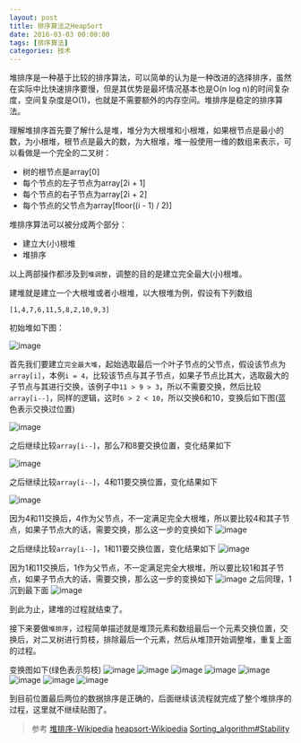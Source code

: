 ```yaml
---
layout: post
title: 排序算法之HeapSort
date: 2016-03-03 00:00:00
tags: [排序算法]
categories: 技术
---
```

堆排序是一种基于比较的排序算法，可以简单的认为是一种改进的选择排序，虽然在实际中比快速排序要慢，但是其优势是最坏情况基本也是O(n log n)的时间复杂度，空间复杂度是O(1)，也就是不需要额外的内存空间。堆排序是稳定的排序算法。

理解堆排序首先要了解什么是堆，堆分为大根堆和小根堆，如果根节点是最小的数，为小根堆，根节点是最大的数，为大根堆，堆一般使用一维的数组来表示，可以看做是一个完全的二叉树：

- 树的根节点是array[0]
- 每个节点的左子节点为array[2i + 1]
- 每个节点的右子节点为array[2i + 2]
- 每个节点的父节点为array[floor((i - 1) / 2)]

堆排序算法可以被分成两个部分：

- 建立大(小)根堆
- 堆排序

以上两部操作都涉及到`堆调整`，调整的目的是建立完全最大(小)根堆。

建堆就是建立一个大根堆或者小根堆，以大根堆为例，假设有下列数组

```
[1,4,7,6,11,5,8,2,10,9,3]
```
初始堆如下图：

![image](/assets/img/heapsort001.png)

首先我们要建立`完全最大堆`，起始选取最后一个叶子节点的父节点，假设该节点为`array[i]`，本例`i = 4`，比较该节点与其子节点，如果子节点比其大，选取最大的子节点与其进行交换，该例子中`11 > 9 > 3`，所以不需要交换，然后比较`array[i--]`，同样的逻辑，这时`6 > 2 < 10`，所以交换6和10，变换后如下图(蓝色表示交换过位置)

![image](/assets/img/heapsort002.png)

之后继续比较`array[i--]`，那么7和8要交换位置，变化结果如下

![image](/assets/img/heapsort003.png)

之后继续比较`array[i--]`，4和11要交换位置，变化结果如下

![image](/assets/img/heapsort004.png)

因为4和11交换后，4作为父节点，不一定满足完全大根堆，所以要比较4和其子节点，如果子节点大的话，需要交换，那么这一步的变换如下
![image](/assets/img/heapsort005.png)

之后继续比较`array[i--]`，1和11要交换位置，变化结果如下
![image](/assets/img/heapsort006.png)

因为1和11交换后，1作为父节点，不一定满足完全大根堆，所以要比较1和其子节点，如果子节点大的话，需要交换，那么这一步的变换如下
![image](/assets/img/heapsort007.png)
之后同理，1沉到最下面
![image](/assets/img/heapsort008.png)

到此为止，建堆的过程就结束了。

接下来要做`堆排序`，过程简单描述就是堆顶元素和数组最后一个元素交换位置，交换后，对二叉树进行剪枝，排除最后一个元素，然后从堆顶开始调整堆，重复上面的过程。

变换图如下(绿色表示剪枝)
![image](/assets/img/heapsort009.png)
![image](/assets/img/heapsort010.png)
![image](/assets/img/heapsort011.png)
![image](/assets/img/heapsort012.png)
![image](/assets/img/heapsort013.png)
![image](/assets/img/heapsort014.png)
![image](/assets/img/heapsort015.png)
![image](/assets/img/heapsort016.png)

到目前位置最后两位的数据排序是正确的，后面继续该流程就完成了整个堆排序的过程，这里就不继续贴图了。

> 参考
> [堆排序-Wikipedia](https://zh.wikipedia.org/wiki/%E5%A0%86%E6%8E%92%E5%BA%8F)
> [heapsort-Wikipedia](https://en.wikipedia.org/wiki/Heapsort)
> [Sorting_algorithm#Stability](https://en.wikipedia.org/wiki/Sorting_algorithm#Stability)


